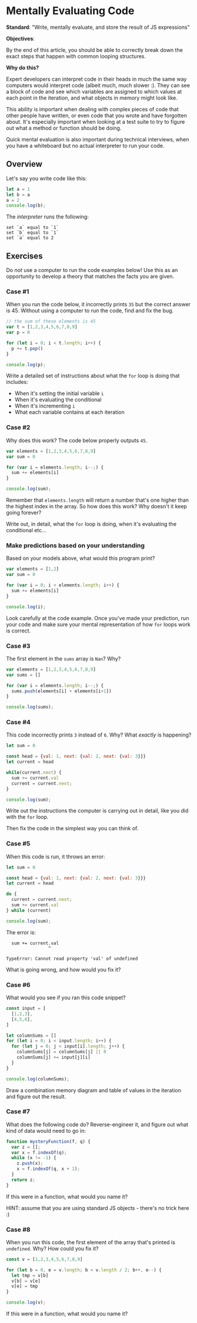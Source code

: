 # Mentally Evaluating Code

**Standard**: "Write, mentally evaluate, and store the result of JS expressions"

**Objectives**:

By the end of this article, you should be able to correctly break down the exact steps that happen with common looping structures.

**Why do this?**

Expert developers can interpret code in their heads in much the same way computers would interpret code (albeit much, much slower :).  They can see a block of code and see which variables are assigned to which values at each point in the iteration, and what objects in memory might look like.

This ability is important when dealing with complex pieces of code that other people have written, or even code that you wrote and have forgotten about.  It's especially important when looking at a test suite to try to figure out what a method or function should be doing.

Quick mental evaluation is also important during technical interviews, when you have a whiteboard but no actual interpreter to run your code.

## Overview

Let's say you write code like this:

```js
let a = 1
let b = a
a = 2
console.log(b);
```

The _interpreter_ runs the following:

```
set `a` equal to `1`
set `b` equal to `1`
set `a` equal to 2
```

## Exercises

Do _not_ use a computer to run the code examples below!  Use this as an opportunity to develop a theory that matches the facts you are given.

### Case #1

When you run the code below, it incorrectly prints `35` but the correct answer is 45.  Without using a computer to run the code, find and fix the bug.

```js
// the sum of these elements is 45
var t = [1,2,3,4,5,6,7,8,9]
var p = 0

for (let i = 0; i < t.length; i++) {
  p += t.pop()
}

console.log(p);
```

Write a detailed set of instructions about what the `for` loop is doing that includes:

- When it's setting the initial variable `i`
- When it's evaluating the conditional
- When it's incrementing `i`
- What each variable contains at each iteration

### Case #2

Why does this work?  The code below properly outputs `45`.

```js
var elements = [1,2,3,4,5,6,7,8,9]
var sum = 0

for (var i = elements.length; i--;) {
  sum += elements[i]
}

console.log(sum);
```

Remember that `elements.length` will return a number that's one higher than the highest index in the array.  So how does this work?  Why doesn't it keep going forever?

Write out, in detail, what the `for` loop is doing, when it's evaluating the conditional etc...

### Make predictions based on your understanding

Based on your models above, what would this program print?

```js
var elements = [1,2]
var sum = 0

for (var i = 0; i < elements.length; i++) {
  sum += elements[i]
}

console.log(i);
```

Look carefully at the code example.  Once you've made your prediction, run your code and make sure your mental representation of how `for` loops work is correct.

### Case #3

The first element in the `sums` array is `Nan`?  Why?

```js
var elements = [1,2,3,4,5,6,7,8,9]
var sums = []

for (var i = elements.length; i--;) {
  sums.push(elements[i] + elements[i+1])
}

console.log(sums);
```

### Case #4

This code incorrectly prints `3` instead of `6`.  Why?  What _exactly_ is happening?

```js
let sum = 0

const head = {val: 1, next: {val: 2, next: {val: 3}}}
let current = head

while(current.next) {
  sum += current.val
  current = current.next;
}

console.log(sum);
```

Write out the instructions the computer is carrying out in detail, like you did with the `for` loop.

Then fix the code in the simplest way you can think of.

### Case #5

When this code is run, it throws an error:

```js
let sum = 0

const head = {val: 1, next: {val: 2, next: {val: 3}}}
let current = head

do {
  current = current.next;
  sum += current.val
} while (current)

console.log(sum);
```

The error is:

```
  sum += current.val
                ^

TypeError: Cannot read property 'val' of undefined
```

What is going wrong, and how would you fix it?

### Case #6

What would you see if you ran this code snippet?

```js
const input = [
  [1,2,3],
  [4,5,6],
]

let columnSums = []
for (let i = 0; i < input.length; i++) {
  for (let j = 0; j < input[i].length; j++) {
    columnSums[j] = columnSums[j] || 0
    columnSums[j] += input[j][i]
  }
}

console.log(columnSums);
```

Draw a combination memory diagram and table of values in the iteration and figure out the result.

### Case #7

What does the following code do?  Reverse-engineer it, and figure out what kind of data would need to go in:

```js
function mysteryFunction(f, q) {
  var z = [];
  var x = f.indexOf(q);
  while (x != -1) {
    z.push(x);
    x = f.indexOf(q, x + 1);
  }
  return z;
}
```

If this were in a function, what would you name it?

HINT: assume that you are using standard JS objects - there's no trick here :)

### Case #8

When you run this code, the first element of the array that's printed is `undefined`.  Why?  How could you fix it?

```js
const v = [1,2,3,4,5,6,7,8,9]

for (let b = 0, e = v.length; b < v.length / 2; b++, e--) {
  let tmp = v[b]
  v[b] = v[e]
  v[e] = tmp
}

console.log(v);
```

If this were in a function, what would you name it?
